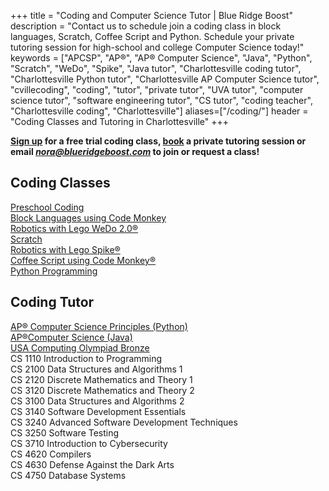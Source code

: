 +++
title = "Coding and Computer Science Tutor | Blue Ridge Boost"
description = "Contact us to schedule join a coding class in block languages, Scratch, Coffee Script and Python. Schedule your private tutoring session for high-school and college Computer Science today!" 
keywords = ["APCSP", "AP&reg;", "AP&reg; Computer Science",  "Java", "Python", "Scratch", "WeDo", "Spike", "Java tutor", "Charlottesville coding tutor", "Charlottesville Python tutor", "Charlottesville AP Computer Science tutor", "cvillecoding", "coding", "tutor", "private tutor", "UVA tutor", "computer science tutor", "software engineering tutor", "CS tutor", "coding teacher", "Charlottesville coding", "Charlottesville"]
aliases=["/coding/"]
header = "Coding Classes and Tutoring in Charlottesville"
+++

<div class="container">
  <div class="row justify-content-center p-2 m-2 b-2"> 
    <div class="col">
      <b> <a href="https://trialcodingclasses.youcanbook.me/" class="btn btn-contact-us-small">Sign up</a>  for a free trial coding class, <a href="https://blueridgeboost-cs.youcanbook.me" class="btn btn-contact-us-small">book</a>  a private tutoring session or email <a href="mailto:nora@blueridgeboost.com" class="btn btn-contact-us-small"><em>nora@blueridgeboost.com</em></a> to join or request a class!  </b>
    </div>
  </div>
  <div class="row"> 
    <div class="col">
      <div class="container text-start">
        <div class="row">
          <div class="col-sm">
            <h2>Coding Classes</h2>
            <div class="hangingspaced"><a href="/class/coding/preschool-block-coding">Preschool Coding</a></div>
            <div class="hangingspaced"><a href="/class/coding/kids-block-coding">Block Languages using Code Monkey</a></div>
            <div class="hangingspaced"><a href="/class/coding/lego-wedo">Robotics with Lego WeDo 2.0&reg;</a></div>
            <div class="hangingspaced"><a href="/class/coding/scratch">Scratch</a></div>
            <div class="hangingspaced"><a href="/class/coding/lego-spike">Robotics with Lego Spike&reg;</a></div>
            <div class="hangingspaced"><a href="/class/coding/tweens-coffee-script">Coffee Script using Code Monkey&reg;</a></div>
            <div class="hangingspaced"><a href="/class/coding/middle-school-python">Python Programming</a></div>
          </div>
          <div class="col-sm">
            <h2>Coding Tutor</h2>
            <div class="hangingspaced"><a href="/tutor/computer-science/ap-computer-science-principles">AP&reg; Computer Science Principles (Python)</a></div>
            <div class="hangingspaced"><a href="/tutor/computer-science/ap-computer-science-java">AP&reg;Computer Science (Java)</a></div>
            <div class="hangingspaced"><a href="/tutor/computer-science/usaco-computing-olympiad">USA Computing Olympiad Bronze</a></div>
            <div class="hangingspaced">CS 1110	Introduction to Programming</div>
            <div class="hangingspaced">CS 2100	Data Structures and Algorithms 1</div>
            <div class="hangingspaced">CS 2120	Discrete Mathematics and Theory 1</div>
            <div class="hangingspaced">CS 3120	Discrete Mathematics and Theory 2</div>
            <div class="hangingspaced">CS 3100	Data Structures and Algorithms 2</div>
            <div class="hangingspaced">CS 3140	Software Development Essentials</div>
            <div class="hangingspaced">CS 3240	Advanced Software Development Techniques</div>
            <div class="hangingspaced">CS 3250	Software Testing</div>
            <div class="hangingspaced">CS 3710	Introduction to Cybersecurity</div>
            <div class="hangingspaced">CS 4620	Compilers</div>
            <div class="hangingspaced">CS 4630	Defense Against the Dark Arts</div>
            <div class="hangingspaced">CS 4750	Database Systems</div>
          </div>
        </div>
      </div>
    </div>
  </div>
</div>